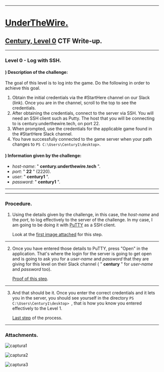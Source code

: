 
- - -

# [UnderTheWire.](https://underthewire.tech)

## [Century, Level 0](https://underthewire.tech/century) CTF Write-up.

- - - 

### Level 0 - Log with SSH.


#### ) Description of the challenge:

The goal of this level is to log into the game. Do the following in order to achieve this goal.
1. Obtain the initial credentials via the #StartHere channel on our Slack (link). Once you are in the channel, 
   scroll to the top to see the credentials.
2. After obtaining the credentials, connect to the server via SSH. You will need an SSH client such as Putty. 
   The host that you will be connecting to is century.underthewire.tech, on port 22.
3. When prompted, use the credentials for the applicable game found in the #StartHere Slack channel.
4. You have successfully connected to the game server when your path changes to ``` PS C:\Users\Century1\desktop> ```.


#### ) Information given by the challenge:

- _host-name_: " **century.underthewire.tech** ".
- _port_: " **22** " (2220).
- _user_: " **century1** ".
- _password_: " **century1** ".

- - -

- - -

### Procedure.


1. Using the details given by the challenge, in this case, the _host-name_ and the _port_, to log effectively to the
   server of the challenge. In my case, I am going to be doing it with [PuTTY](https://www.putty.org/) as a SSH client.

   Look at the [first image attached](https://user-images.githubusercontent.com/71414554/244987878-2d552630-a873-4a11-a9b0-a19789eb556e.png) for this step.

- - -

2. Once you have entered those details to PuTTY, press "Open" in the application. That's where the login for the server is 
   going to get open and is going to ask you for a _user-name_ and _password_ that they are giving for this level on their 
   Slack channel ( " **century** " for _user-name_ and _password_ too).

   [Proof of this step](https://user-images.githubusercontent.com/71414554/244987890-0f2778ce-f323-4d24-aec9-d0162d186e65.png).

- - - 

3. And that should be it. Once you enter the correct credentials and it lets you in the server, you should see yourself in
   the directory ```PS C:\Users\Century1\desktop> ```, that is how you know you entered effectively to the Level 1.

   [Last step](https://user-images.githubusercontent.com/71414554/244987901-4138cd4d-8b5b-4299-af0e-70cd04db57f1.png) of the process.

- - -

### Attachments.


![captura1](https://github.com/frandausmeier/CTF_Write-Ups/assets/71414554/2d552630-a873-4a11-a9b0-a19789eb556e)

![captura2](https://github.com/frandausmeier/CTF_Write-Ups/assets/71414554/0f2778ce-f323-4d24-aec9-d0162d186e65)

![captura3](https://github.com/frandausmeier/CTF_Write-Ups/assets/71414554/4138cd4d-8b5b-4299-af0e-70cd04db57f1)


